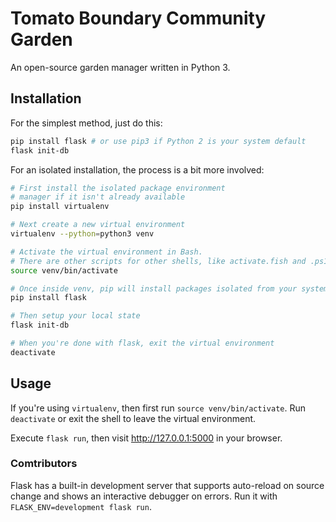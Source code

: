 # Tomato Boundary Community Garden

An open-source garden manager written in Python 3.

## Installation

For the simplest method, just do this:

```bash
pip install flask # or use pip3 if Python 2 is your system default
flask init-db
```

For an isolated installation, the process is a bit more involved:

```bash
# First install the isolated package environment
# manager if it isn't already available
pip install virtualenv

# Next create a new virtual environment
virtualenv --python=python3 venv

# Activate the virtual environment in Bash.
# There are other scripts for other shells, like activate.fish and .ps1
source venv/bin/activate

# Once inside venv, pip will install packages isolated from your system
pip install flask

# Then setup your local state
flask init-db

# When you're done with flask, exit the virtual environment
deactivate
```

## Usage

If you're using `virtualenv`, then first run `source venv/bin/activate`. Run `deactivate` or exit the shell to leave the virtual environment.

Execute `flask run`, then visit http://127.0.0.1:5000 in your browser.

### Comtributors

Flask has a built-in development server that supports auto-reload on source change and shows an interactive debugger on errors. Run it with `FLASK_ENV=development flask run`.
